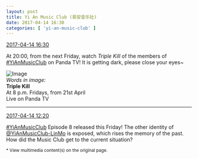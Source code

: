 ```yaml
---
layout: post
title: Yi An Music Club (易安音乐社)
date: 2017-04-14 16:30
categories: [ 'yi-an-music-club' ]
---
```


<div class="weibo-info">
  <a href="http://weibo.com/6094546964/EEtGMqtY2">2017-04-14 16:30</a>
</div>

At 20:00, from the next Friday, watch *Triple Kill* of the members of [#YiAnMusicClub](http://weibo.com/p/100808beae2e3e05b17b64f63ebedca39f19b2) on Panda TV! It is getting dark, please close your eyes~

<!-- more -->

![Image](http://wx1.sinaimg.cn/mw690/006Es64Agy1femadu3e7nj31jk2bc1l2.jpg)  
*Words in image:*  
**Triple Kill**  
At 8 p.m. Fridays, from 21st April  
Live on Panda TV

---

<div class="weibo-info">
  <a href="http://weibo.com/6094546964/EEs3gbTH6">2017-04-14 12:20</a>
</div>

[#YiAnMusicClub](http://weibo.com/p/100808beae2e3e05b17b64f63ebedca39f19b2) Episode 8 released this Friday! The other identity of [@YiAnMusicClub-LinMo](http://weibo.com/u/6108312042) is exposed, which rises the memory of the past. How did the Music Club get to the current situation?

<small>* View multimedia content(s) on the original page.</small>
